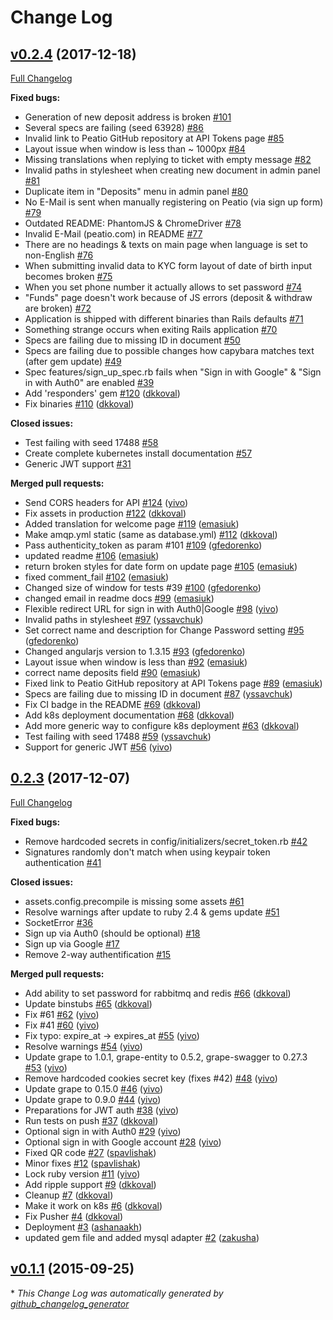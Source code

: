 # Change Log

## [v0.2.4](https://github.com/rubykube/peatio/tree/v0.2.4) (2017-12-18)
[Full Changelog](https://github.com/rubykube/peatio/compare/0.2.3...v0.2.4)

**Fixed bugs:**

- Generation of new deposit address is broken [\#101](https://github.com/rubykube/peatio/issues/101)
- Several specs are failing \(seed 63928\) [\#86](https://github.com/rubykube/peatio/issues/86)
- Invalid link to Peatio GitHub repository at API Tokens page  [\#85](https://github.com/rubykube/peatio/issues/85)
- Layout issue when window is less than ~ 1000px [\#84](https://github.com/rubykube/peatio/issues/84)
- Missing translations when replying to ticket with empty message [\#82](https://github.com/rubykube/peatio/issues/82)
- Invalid paths in stylesheet when creating new document in admin panel [\#81](https://github.com/rubykube/peatio/issues/81)
- Duplicate item in "Deposits" menu in admin panel [\#80](https://github.com/rubykube/peatio/issues/80)
- No E-Mail is sent when manually registering on Peatio \(via sign up form\) [\#79](https://github.com/rubykube/peatio/issues/79)
- Outdated README: PhantomJS & ChromeDriver [\#78](https://github.com/rubykube/peatio/issues/78)
- Invalid E-Mail \(peatio.com\) in README [\#77](https://github.com/rubykube/peatio/issues/77)
- There are no headings & texts on main page when language is set to non-English  [\#76](https://github.com/rubykube/peatio/issues/76)
- When submitting invalid data to KYC form layout of date of birth input becomes broken [\#75](https://github.com/rubykube/peatio/issues/75)
- When you set phone number it actually allows to set password [\#74](https://github.com/rubykube/peatio/issues/74)
- "Funds" page doesn't work because of JS errors \(deposit & withdraw are broken\) [\#72](https://github.com/rubykube/peatio/issues/72)
- Application is shipped with different binaries than Rails defaults [\#71](https://github.com/rubykube/peatio/issues/71)
- Something strange occurs when exiting Rails application [\#70](https://github.com/rubykube/peatio/issues/70)
- Specs are failing due to missing ID in document [\#50](https://github.com/rubykube/peatio/issues/50)
- Specs are failing due to possible changes how capybara matches text \(after gem update\) [\#49](https://github.com/rubykube/peatio/issues/49)
- Spec features/sign\_up\_spec.rb fails when "Sign in with Google" & "Sign in with Auth0" are enabled [\#39](https://github.com/rubykube/peatio/issues/39)
- Add 'responders' gem [\#120](https://github.com/rubykube/peatio/pull/120) ([dkkoval](https://github.com/dkkoval))
- Fix binaries [\#110](https://github.com/rubykube/peatio/pull/110) ([dkkoval](https://github.com/dkkoval))

**Closed issues:**

- Test failing with seed 17488 [\#58](https://github.com/rubykube/peatio/issues/58)
- Create complete kubernetes install documentation [\#57](https://github.com/rubykube/peatio/issues/57)
- Generic JWT support [\#31](https://github.com/rubykube/peatio/issues/31)

**Merged pull requests:**

- Send CORS headers for API [\#124](https://github.com/rubykube/peatio/pull/124) ([yivo](https://github.com/yivo))
- Fix assets in production [\#122](https://github.com/rubykube/peatio/pull/122) ([dkkoval](https://github.com/dkkoval))
- Added translation for welcome page [\#119](https://github.com/rubykube/peatio/pull/119) ([emasiuk](https://github.com/emasiuk))
- Make amqp.yml static \(same as database.yml\) [\#112](https://github.com/rubykube/peatio/pull/112) ([dkkoval](https://github.com/dkkoval))
- Pass authenticity\_token as param \#101 [\#109](https://github.com/rubykube/peatio/pull/109) ([gfedorenko](https://github.com/gfedorenko))
- updated readme [\#106](https://github.com/rubykube/peatio/pull/106) ([emasiuk](https://github.com/emasiuk))
- return broken styles for date form on update page [\#105](https://github.com/rubykube/peatio/pull/105) ([emasiuk](https://github.com/emasiuk))
- fixed comment\_fail [\#102](https://github.com/rubykube/peatio/pull/102) ([emasiuk](https://github.com/emasiuk))
- Changed size of window for tests \#39 [\#100](https://github.com/rubykube/peatio/pull/100) ([gfedorenko](https://github.com/gfedorenko))
- changed email in readme docs [\#99](https://github.com/rubykube/peatio/pull/99) ([emasiuk](https://github.com/emasiuk))
- Flexible redirect URL for sign in with Auth0|Google [\#98](https://github.com/rubykube/peatio/pull/98) ([yivo](https://github.com/yivo))
- Invalid paths in stylesheet [\#97](https://github.com/rubykube/peatio/pull/97) ([yssavchuk](https://github.com/yssavchuk))
- Set correct name and description for Change Password setting [\#95](https://github.com/rubykube/peatio/pull/95) ([gfedorenko](https://github.com/gfedorenko))
- Changed angularjs version to 1.3.15 [\#93](https://github.com/rubykube/peatio/pull/93) ([gfedorenko](https://github.com/gfedorenko))
- Layout issue when window is less than [\#92](https://github.com/rubykube/peatio/pull/92) ([emasiuk](https://github.com/emasiuk))
- correct name deposits field [\#90](https://github.com/rubykube/peatio/pull/90) ([emasiuk](https://github.com/emasiuk))
- Fixed link to Peatio GitHub repository at API Tokens page [\#89](https://github.com/rubykube/peatio/pull/89) ([emasiuk](https://github.com/emasiuk))
- Specs are failing due to missing ID in document [\#87](https://github.com/rubykube/peatio/pull/87) ([yssavchuk](https://github.com/yssavchuk))
- Fix CI badge in the README [\#69](https://github.com/rubykube/peatio/pull/69) ([dkkoval](https://github.com/dkkoval))
- Add k8s deployment documentation [\#68](https://github.com/rubykube/peatio/pull/68) ([dkkoval](https://github.com/dkkoval))
- Add more generic way to configure k8s deployment [\#63](https://github.com/rubykube/peatio/pull/63) ([dkkoval](https://github.com/dkkoval))
- Test failing with seed 17488 [\#59](https://github.com/rubykube/peatio/pull/59) ([yssavchuk](https://github.com/yssavchuk))
- Support for generic JWT [\#56](https://github.com/rubykube/peatio/pull/56) ([yivo](https://github.com/yivo))

## [0.2.3](https://github.com/rubykube/peatio/tree/0.2.3) (2017-12-07)
[Full Changelog](https://github.com/rubykube/peatio/compare/v0.1.1...0.2.3)

**Fixed bugs:**

- Remove hardcoded secrets in config/initializers/secret\_token.rb [\#42](https://github.com/rubykube/peatio/issues/42)
- Signatures randomly don't match when using keypair token authentication [\#41](https://github.com/rubykube/peatio/issues/41)

**Closed issues:**

- assets.config.precompile is missing some assets [\#61](https://github.com/rubykube/peatio/issues/61)
- Resolve warnings after update to ruby 2.4 & gems update  [\#51](https://github.com/rubykube/peatio/issues/51)
- SocketError [\#36](https://github.com/rubykube/peatio/issues/36)
- Sign up via Auth0 \(should be optional\) [\#18](https://github.com/rubykube/peatio/issues/18)
- Sign up via Google [\#17](https://github.com/rubykube/peatio/issues/17)
- Remove 2-way authentification [\#15](https://github.com/rubykube/peatio/issues/15)

**Merged pull requests:**

- Add ability to set password for rabbitmq and redis [\#66](https://github.com/rubykube/peatio/pull/66) ([dkkoval](https://github.com/dkkoval))
- Update binstubs [\#65](https://github.com/rubykube/peatio/pull/65) ([dkkoval](https://github.com/dkkoval))
- Fix \#61 [\#62](https://github.com/rubykube/peatio/pull/62) ([yivo](https://github.com/yivo))
- Fix \#41 [\#60](https://github.com/rubykube/peatio/pull/60) ([yivo](https://github.com/yivo))
- Fix typo: expire\_at -\> expires\_at [\#55](https://github.com/rubykube/peatio/pull/55) ([yivo](https://github.com/yivo))
- Resolve warnings [\#54](https://github.com/rubykube/peatio/pull/54) ([yivo](https://github.com/yivo))
- Update grape to 1.0.1, grape-entity to 0.5.2, grape-swagger to 0.27.3 [\#53](https://github.com/rubykube/peatio/pull/53) ([yivo](https://github.com/yivo))
- Remove hardcoded cookies secret key \(fixes \#42\) [\#48](https://github.com/rubykube/peatio/pull/48) ([yivo](https://github.com/yivo))
- Update grape to 0.15.0 [\#46](https://github.com/rubykube/peatio/pull/46) ([yivo](https://github.com/yivo))
- Update grape to 0.9.0 [\#44](https://github.com/rubykube/peatio/pull/44) ([yivo](https://github.com/yivo))
- Preparations for JWT auth [\#38](https://github.com/rubykube/peatio/pull/38) ([yivo](https://github.com/yivo))
- Run tests on push [\#37](https://github.com/rubykube/peatio/pull/37) ([dkkoval](https://github.com/dkkoval))
- Optional sign in with Auth0 [\#29](https://github.com/rubykube/peatio/pull/29) ([yivo](https://github.com/yivo))
- Optional sign in with Google account [\#28](https://github.com/rubykube/peatio/pull/28) ([yivo](https://github.com/yivo))
- Fixed QR code [\#27](https://github.com/rubykube/peatio/pull/27) ([spavlishak](https://github.com/spavlishak))
- Minor fixes [\#12](https://github.com/rubykube/peatio/pull/12) ([spavlishak](https://github.com/spavlishak))
- Lock ruby version [\#11](https://github.com/rubykube/peatio/pull/11) ([yivo](https://github.com/yivo))
- Add ripple support [\#9](https://github.com/rubykube/peatio/pull/9) ([dkkoval](https://github.com/dkkoval))
- Cleanup [\#7](https://github.com/rubykube/peatio/pull/7) ([dkkoval](https://github.com/dkkoval))
- Make it work on k8s [\#6](https://github.com/rubykube/peatio/pull/6) ([dkkoval](https://github.com/dkkoval))
- Fix Pusher [\#4](https://github.com/rubykube/peatio/pull/4) ([dkkoval](https://github.com/dkkoval))
- Deployment [\#3](https://github.com/rubykube/peatio/pull/3) ([ashanaakh](https://github.com/ashanaakh))
- updated gem file and added mysql adapter [\#2](https://github.com/rubykube/peatio/pull/2) ([zakusha](https://github.com/zakusha))

## [v0.1.1](https://github.com/rubykube/peatio/tree/v0.1.1) (2015-09-25)


\* *This Change Log was automatically generated by [github_changelog_generator](https://github.com/skywinder/Github-Changelog-Generator)*